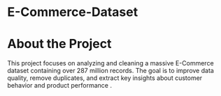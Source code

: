 # E-Commerce-Dataset
# About the Project
This project focuses on analyzing and cleaning a massive E-Commerce dataset containing over 287 million records.
The goal is to improve data quality, remove duplicates,
and extract key insights about customer behavior and product performance .


